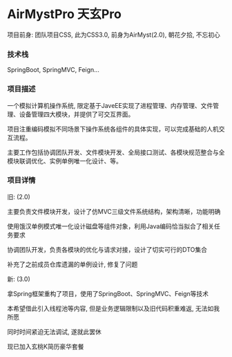 # AirMystPro 天玄Pro

项目前身: 团队项目CSS, 此为CSS3.0, 前身为AirMyst(2.0), 朝花夕拾, 不忘初心

### 技术栈

SpringBoot, SpringMVC, Feign...

### 项目描述

一个模拟计算机操作系统, 限定基于JaveEE实现了进程管理、内存管理、文件管理、设备管理四大模块，并提供了可交互界面。

项目注重编码模拟不同场景下操作系统各组件的具体实现，可以完成基础的人机交互流程。

主要工作包括协调团队开发、文件模块开发、全局接口测试、各模块规范整合与全模块联调优化、实例单例唯一化设计、等。

### 项目详情

旧: (2.0)

主要负责文件模块开发，设计了仿MVC三级文件系统结构，架构清晰，功能明确

使用饿汉单例模式唯一化设计磁盘等组件对象，利用Java编码恰当拟合了相关任务要求

协调团队开发，负责各模块的优化与请求对接，设计了切实可行的DTO集合

补充了之前成员仓库遗漏的单例设计, 修复了问题

新: (3.0)

拿Spring框架重构了项目，使用了SpringBoot、SpringMVC、Feign等技术

本希望借此引入线程池等内容, 但是业务逻辑限制以及旧代码积重难返, 无法如我所愿

同时时间紧迫无法调试, 遂就此罢休

现已加入玄桃K简历豪华套餐

